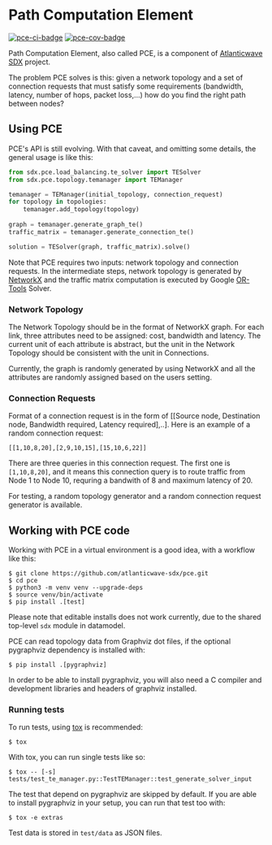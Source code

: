 # Path Computation Element

[![pce-ci-badge]][pce-ci] [![pce-cov-badge]][pce-cov]

Path Computation Element, also called PCE, is a component of
[Atlanticwave SDX][aw-sdx] project.

The problem PCE solves is this: given a network topology and a set of
connection requests that must satisfy some requirements (bandwidth,
latency, number of hops, packet loss,...) how do you find the right
path between nodes?

## Using PCE

PCE's API is still evolving.  With that caveat, and omitting some
details, the general usage is like this:

```python
from sdx.pce.load_balancing.te_solver import TESolver
from sdx.pce.topology.temanager import TEManager

temanager = TEManager(initial_topology, connection_request)
for topology in topologies:
    temanager.add_topology(topology)
    
graph = temanager.generate_graph_te()
traffic_matrix = temanager.generate_connection_te()

solution = TESolver(graph, traffic_matrix).solve()
```

Note that PCE requires two inputs: network topology and connection
requests.  In the intermediate steps, network topology is generated by
[NetworkX] and the traffic matrix computation is executed by Google
[OR-Tools] Solver.

### Network Topology

The Network Topology should be in the format of NetworkX graph. For
each link, three attributes need to be assigned: cost, bandwidth and
latency. The current unit of each attribute is abstract, but the unit
in the Network Topology should be consistent with the unit in
Connections.

Currently, the graph is randomly generated by using NetworkX and all
the attributes are randomly assigned based on the users setting.


### Connection Requests

Format of a connection request is in the form of [[Source node,
Destination node, Bandwidth required, Latency required],..].  Here is
an example of a random connection request:

```
[[1,10,8,20],[2,9,10,15],[15,10,6,22]]
```

There are three queries in this connection request.  The first one is
`[1,10,8,20]`, and it means this connection query is to route traffic
from Node 1 to Node 10, requring a bandwith of 8 and maximum latency
of 20.

For testing, a random topology generator and a random connection
request generator is available.


## Working with PCE code

Working with PCE in a virtual environment is a good idea, with a
workflow like this:

```console
$ git clone https://github.com/atlanticwave-sdx/pce.git
$ cd pce
$ python3 -m venv venv --upgrade-deps
$ source venv/bin/activate
$ pip install .[test]
```

Please note that editable installs does not work currently, due to the
shared top-level `sdx` module in datamodel.

PCE can read topology data from Graphviz dot files, if the optional
pygraphviz dependency is installed with:

```console
$ pip install .[pygraphviz]
```

In order to be able to install pygraphviz, you will also need a C
compiler and development libraries and headers of graphviz installed.


### Running tests

To run tests, using [tox] is recommended:

```console
$ tox
```

With tox, you can run single tests like so:

```console
$ tox -- [-s] tests/test_te_manager.py::TestTEManager::test_generate_solver_input
```

The test that depend on pygraphviz are skipped by default.  If you are
able to install pygraphviz in your setup, you can run that test too
with:

```console
$ tox -e extras
```

Test data is stored in `test/data` as JSON files.


<!-- URLs -->

[aw-sdx]: https://www.atlanticwave-sdx.net/ (Atlanticwave-SDX)

[pce-ci-badge]: https://github.com/atlanticwave-sdx/pce/actions/workflows/test.yml/badge.svg
[pce-ci]: https://github.com/atlanticwave-sdx/pce/actions/workflows/test.yml

[pce-cov-badge]: https://coveralls.io/repos/github/atlanticwave-sdx/pce/badge.svg?branch=main (Coverage Status)
[pce-cov]: https://coveralls.io/github/atlanticwave-sdx/pce?branch=main

[NetworkX]: https://networkx.org/
[OR-Tools]: https://developers.google.com/optimization/

[tox]: https://tox.wiki/en/latest/index.html
